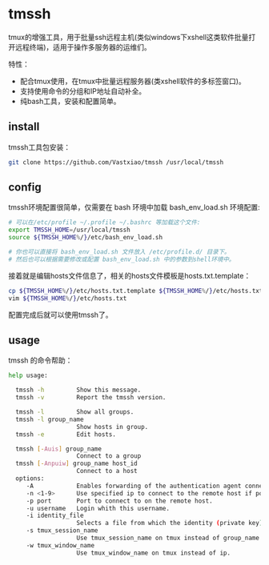 # tmssh

tmux的增强工具，用于批量ssh远程主机(类似windows下xshell这类软件批量打开远程终端)，适用于操作多服务器的运维们。

特性：

* 配合tmux使用，在tmux中批量远程服务器(类xshell软件的多标签窗口)。
* 支持使用命令的分组和IP地址自动补全。
* 纯bash工具，安装和配置简单。

## install

tmssh工具包安装：

```bash
git clone https://github.com/Vastxiao/tmssh /usr/local/tmssh

```

## config

tmssh环境配置很简单，仅需要在 bash 环境中加载 bash_env_load.sh 环境配置:

```bash
# 可以在/etc/profile ~/.profile ~/.bashrc 等加载这个文件:
export TMSSH_HOME=/usr/local/tmssh
source ${TMSSH_HOME%/}/etc/bash_env_load.sh

# 你也可以直接将 bash_env_load.sh 文件放入 /etc/profile.d/ 目录下。
# 然后也可以根据需要修改或配置 bash_env_load.sh 中的参数到shell环境中。
```

接着就是编辑hosts文件信息了，相关的hosts文件模板是hosts.txt.template：

```bash
cp ${TMSSH_HOME%/}/etc/hosts.txt.template ${TMSSH_HOME%/}/etc/hosts.txt
vim ${TMSSH_HOME%/}/etc/hosts.txt
```

配置完成后就可以使用tmssh了。

## usage

tmssh 的命令帮助：

```bash
help usage:

  tmssh -h         Show this message.
  tmssh -v         Report the tmssh version.

  tmssh -l         Show all groups.
  tmssh -l group_name
                   Show hosts in group.
  tmssh -e         Edit hosts.

  tmssh [-Auis] group_name
                   Connect to a group
  tmssh [-Anpuiw] group_name host_id
                   Connect to a host
  options:
     -A            Enables forwarding of the authentication agent connection.
     -n <1-9>      Use specified ip to connect to the remote host if possible.
     -p port       Port to connect to on the remote host.
     -u username   Login whith this username.
     -i identity_file
                   Selects a file from which the identity (private key) for public key authentication is read.
     -s tmux_session_name
                   Use tmux_session_name on tmux instead of group_name.
     -w tmux_window_name
                   Use tmux_window_name on tmux instead of ip.
```


